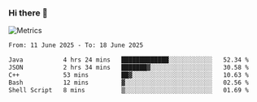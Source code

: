 ### Hi there 👋

![Metrics](https://github.com/radoapx/radoapx/blob/main/github-metrics.svg)

<!--START_SECTION:waka-->

```txt
From: 11 June 2025 - To: 18 June 2025

Java           4 hrs 24 mins   █████████████░░░░░░░░░░░░   52.34 %
JSON           2 hrs 34 mins   ███████▓░░░░░░░░░░░░░░░░░   30.58 %
C++            53 mins         ██▓░░░░░░░░░░░░░░░░░░░░░░   10.63 %
Bash           12 mins         ▓░░░░░░░░░░░░░░░░░░░░░░░░   02.56 %
Shell Script   8 mins          ▒░░░░░░░░░░░░░░░░░░░░░░░░   01.69 %
```

<!--END_SECTION:waka-->

<!--
**radoapx/radoapx** is a ✨ _special_ ✨ repository because its `README.md` (this file) appears on your GitHub profile.

Here are some ideas to get you started:

- 🔭 I’m currently working on ...
- 🌱 I’m currently learning ...
- 👯 I’m looking to collaborate on ...
- 🤔 I’m looking for help with ...
- 💬 Ask me about ...
- 📫 How to reach me: ...
- 😄 Pronouns: ...
- ⚡ Fun fact: ...
-->
